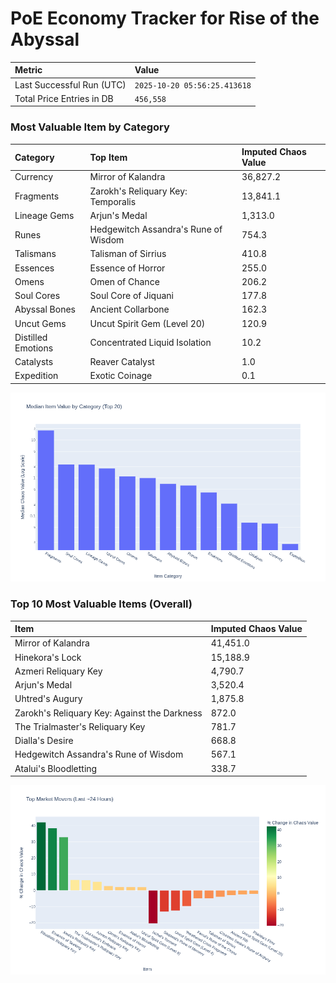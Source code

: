 # PoE Economy Tracker for Rise of the Abyssal

<!-- START_MAINTENANCE -->
| Metric | Value |
|:---|:---|
| Last Successful Run (UTC) | `2025-10-20 05:56:25.413618` |
| Total Price Entries in DB | `456,558` |

<!-- END_MAINTENANCE -->

<!-- START_DATAFRAME_DEBUG -->
<!-- END_DATAFRAME_DEBUG -->

<!-- START_CATEGORY_ANALYSIS -->
### Most Valuable Item by Category
| Category | Top Item | Imputed Chaos Value |
| :--- | :--- | :--- |
| Currency | Mirror of Kalandra | 36,827.2 |
| Fragments | Zarokh's Reliquary Key: Temporalis | 13,841.1 |
| Lineage Gems | Arjun's Medal | 1,313.0 |
| Runes | Hedgewitch Assandra's Rune of Wisdom | 754.3 |
| Talismans | Talisman of Sirrius | 410.8 |
| Essences | Essence of Horror | 255.0 |
| Omens | Omen of Chance | 206.2 |
| Soul Cores | Soul Core of Jiquani | 177.8 |
| Abyssal Bones | Ancient Collarbone | 162.3 |
| Uncut Gems | Uncut Spirit Gem (Level 20) | 120.9 |
| Distilled Emotions | Concentrated Liquid Isolation | 10.2 |
| Catalysts | Reaver Catalyst | 1.0 |
| Expedition | Exotic Coinage | 0.1 |


![Category Analysis Chart](charts/category_analysis.png)
<!-- END_ANALYSIS -->

<!-- START_ANALYSIS -->
### Top 10 Most Valuable Items (Overall)
| Item | Imputed Chaos Value |
| :--- | :--- |
| Mirror of Kalandra | 41,451.0 |
| Hinekora's Lock | 15,188.9 |
| Azmeri Reliquary Key | 4,790.7 |
| Arjun's Medal | 3,520.4 |
| Uhtred's Augury | 1,875.8 |
| Zarokh's Reliquary Key: Against the Darkness | 872.0 |
| The Trialmaster's Reliquary Key | 781.7 |
| Dialla's Desire | 668.8 |
| Hedgewitch Assandra's Rune of Wisdom | 567.1 |
| Atalui's Bloodletting | 338.7 |


![Market Movers Chart](charts/market_movers.png)
<!-- END_ANALYSIS -->
